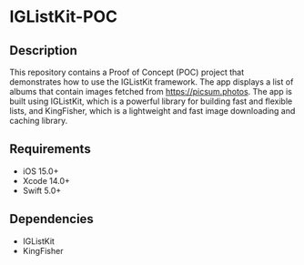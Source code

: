 # IGListKit-POC

## Description
This repository contains a Proof of Concept (POC) project that demonstrates how to use the IGListKit framework. The app displays a list of albums that contain images fetched from https://picsum.photos. The app is built using IGListKit, which is a powerful library for building fast and flexible lists, and KingFisher, which is a lightweight and fast image downloading and caching library.

## Requirements
- iOS 15.0+
- Xcode 14.0+
- Swift 5.0+

## Dependencies
- IGListKit
- KingFisher
